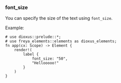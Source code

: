 ### font_size

You can specify the size of the text using `font_size`.

Example:

```rust, no_run
# use dioxus::prelude::*;
# use freya_elements::elements as dioxus_elements;
fn app(cx: Scope) -> Element {
    render!(
        label {
            font_size: "50",
            "Hellooooo!"
        }
    )
}
```
